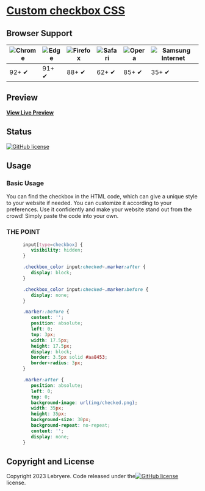 # [Custom checkbox CSS](https://lebryere.github.io/only_css_slider_1/)

## Browser Support

![Chrome](https://raw.githubusercontent.com/alrra/browser-logos/master/src/chrome/chrome_48x48.png) | ![Edge](https://raw.githubusercontent.com/alrra/browser-logos/master/src/edge/edge_48x48.png) | ![Firefox](https://raw.githubusercontent.com/alrra/browser-logos/master/src/firefox/firefox_48x48.png) | ![Safari](https://raw.githubusercontent.com/alrra/browser-logos/master/src/safari/safari_48x48.png) | ![Opera](https://raw.githubusercontent.com/alrra/browser-logos/master/src/opera/opera_48x48.png) | ![Samsung Internet](https://raw.githubusercontent.com/alrra/browser-logos/master/src/samsung-internet/samsung-internet_48x48.png)
--- | --- | --- | --- | --- | --- |
92+ ✔ | 91+ ✔ | 88+ ✔ | 62+ ✔ | 85+ ✔ | 35+ ✔ |

## Preview

**[View Live Preview](https://lebryere.github.io/only_css_slider_1/)**

## Status

[![GitHub license](https://img.shields.io/badge/license-MIT-green?&style=plastic)](https://github.com/LeBryere/only_css_slider_1.github.io/blob/master/LICENSE)

## Usage

### Basic Usage

 You can find the checkbox in the HTML code, which can give a unique style to your website if needed. You can customize it according to your preferences. Use it confidently and make your website stand out from the crowd! Simply paste the code into your own.

### THE POINT
```css
      input[type=checkbox] {
         visibility: hidden;
      }

      .checkbox_color input:checked~.marker:after {
         display: block;
      }

      .checkbox_color input:checked~.marker:before {
         display: none;
      }

      .marker::before {
         content: '';
         position: absolute;
         left: 0;
         top: 3px;
         width: 17.5px;
         height: 17.5px;
         display: block;
         border: 3.5px solid #aa8453;
         border-radius: 3px;
      }

      .marker:after {
         position: absolute;
         left: 0;
         top: 0;
         background-image: url(img/checked.png);
         width: 35px;
         height: 35px;
         background-size: 30px;
         background-repeat: no-repeat;
         content: '';
         display: none;
      }
```

## Copyright and License

Copyright 2023 Lebryere. Code released under the[![GitHub license](https://img.shields.io/badge/license-MIT-green?&style=plastic)](https://github.com/LeBryere/only_css_slider_1.github.io/blob/master/LICENSE) license.
